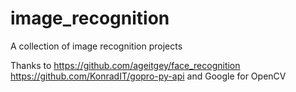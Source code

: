 # image_recognition
A collection of image recognition projects

Thanks to
https://github.com/ageitgey/face_recognition
https://github.com/KonradIT/gopro-py-api
and Google for OpenCV

